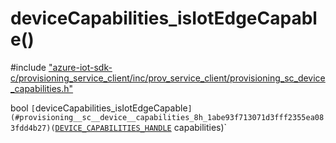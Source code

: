 # deviceCapabilities_isIotEdgeCapable()

\#include ["azure-iot-sdk-c/provisioning_service_client/inc/prov_service_client/provisioning_sc_device_capabilities.h"](../iot-c-ref-provisioning-sc-device-capabilities-h.md)  

bool `[`deviceCapabilities_isIotEdgeCapable`](#provisioning__sc__device__capabilities_8h_1abe93f713071d3fff2355ea083fdd4b27)(`[`DEVICE_CAPABILITIES_HANDLE`](#provisioning__sc__device__capabilities_8h_1af33545b05ae4501337bcfeaecce34ae4) capabilities)`

